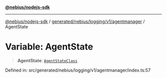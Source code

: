 [**@nebius/nodejs-sdk**](../../../../../../README.md)

***

[@nebius/nodejs-sdk](../../../../../../README.md) / [generated/nebius/logging/v1/agentmanager](../README.md) / AgentState

# Variable: AgentState

> **AgentState**: [`AgentStateClass`](../type-aliases/AgentStateClass.md)

Defined in: src/generated/nebius/logging/v1/agentmanager/index.ts:57
